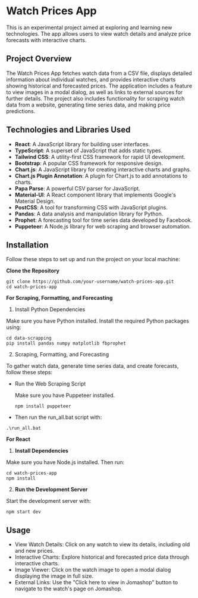 # Watch Prices App
This is an experimental project aimed at exploring and learning new technologies. The app allows users to view watch details and analyze price forecasts with interactive charts.

## Project Overview

The Watch Prices App fetches watch data from a CSV file, displays detailed information about individual watches, and provides interactive charts showing historical and forecasted prices. The application includes a feature to view images in a modal dialog, as well as links to external sources for further details. The project also includes functionality for scraping watch data from a website, generating time series data, and making price predictions.

## Technologies and Libraries Used

- **React**: A JavaScript library for building user interfaces.
- **TypeScript**: A superset of JavaScript that adds static types.
- **Tailwind CSS**: A utility-first CSS framework for rapid UI development.
- **Bootstrap**: A popular CSS framework for responsive design.
- **Chart.js**: A JavaScript library for creating interactive charts and graphs.
- **Chart.js Plugin Annotation**: A plugin for Chart.js to add annotations to charts.
- **Papa Parse**: A powerful CSV parser for JavaScript.
- **Material-UI**: A React component library that implements Google's Material Design.
- **PostCSS**: A tool for transforming CSS with JavaScript plugins.
- **Pandas**: A data analysis and manipulation library for Python.
- **Prophet**: A forecasting tool for time series data developed by Facebook.
- **Puppeteer**: A Node.js library for web scraping and browser automation.

## Installation

Follow these steps to set up and run the project on your local machine:

**Clone the Repository**

   ```
   git clone https://github.com/your-username/watch-prices-app.git
   cd watch-prices-app
   ```

**For Scraping, Formatting, and Forecasting**

1. Install Python Dependencies

Make sure you have Python installed. Install the required Python packages using:

```
cd data-scrapping
pip install pandas numpy matplotlib fbprophet
```

2. Scraping, Formatting, and Forecasting

To gather watch data, generate time series data, and create forecasts, follow these steps:

  - Run the Web Scraping Script

    Make sure you have Puppeteer installed.
    ```
    npm install puppeteer
    ```
    
  - Then run the run_all.bat script with:
  
  ```
  .\run_all.bat
  ```


**For React**

1. **Install Dependencies**

Make sure you have Node.js installed. Then run:

  ```
  cd watch-prices-app
  npm install
  ```
2.    **Run the Development Server**

Start the development server with:

```
npm start dev
```

## Usage

- View Watch Details: Click on any watch to view its details, including old and new prices.
- Interactive Charts: Explore historical and forecasted price data through interactive charts.
- Image Viewer: Click on the watch image to open a modal dialog displaying the image in full size.
- External Links: Use the "Click here to view in Jomashop" button to navigate to the watch's page on Jomashop.
